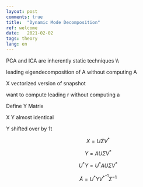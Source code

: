 ```yaml
---
layout: post
comments: true
title:  "Dynamic Mode Decomposition"
ref: welcome
date:   2021-02-02
tags: theory
lang: en
---
```


PCA and ICA are inherently static techniques \\\


leading eigendecomposition of A without computing A

X vectorized version of snapshot

want to compute leading r without computing a

Define Y Matrix

X Y almost identical

Y shifted over by 1t

$$X = U \Sigma V^*$$

$$Y = AU \Sigma V^*$$

$$U^* Y = U^* AU \Sigma V^*$$

$$\tilde A = U^* Y V^*^{-1} \Sigma^{-1}$$